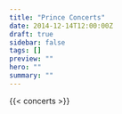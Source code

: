 ```yaml
---
title: "Prince Concerts"
date: 2014-12-14T12:00:00Z
draft: true
sidebar: false
tags: []
preview: ""
hero: ""
summary: ""
---
```


{{< concerts >}}
